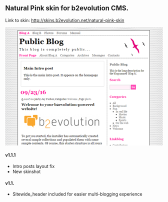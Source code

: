 ## Natural Pink skin for b2evolution CMS.

Link to skin: http://skins.b2evolution.net/natural-pink-skin

<img src="skinshot.png"/>

#### v1.1.1

- Intro posts layout fix
- New skinshot


#### v1.1.

- Sitewide_header included for easier multi-blogging experience
